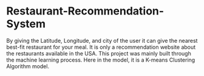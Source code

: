 # Restaurant-Recommendation-System
By giving the Latitude, Longitude, and city of the user it can give the nearest best-fit restaurant for your meal.
It is only a recommendation website about the restaurants available in the USA.
This project was mainly built through the machine learning process. Here in the model, it is a K-means Clustering Algorithm model.
